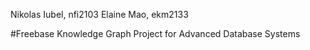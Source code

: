 Nikolas Iubel, nfi2103
Elaine Mao, ekm2133

#Freebase Knowledge Graph Project for Advanced Database Systems
